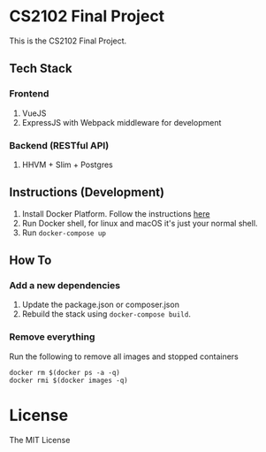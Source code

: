# CS2102 Final Project

This is the CS2102 Final Project.

## Tech Stack

### Frontend
1. VueJS
2. ExpressJS with Webpack middleware for development

### Backend (RESTful API)
1. HHVM + Slim + Postgres

## Instructions (Development)

1. Install Docker Platform.
   Follow the instructions [here](https://www.docker.com/products/docker)
2. Run Docker shell, for linux and macOS it's just your normal shell.
2. Run `docker-compose up`


## How To

### Add a new dependencies

1. Update the package.json or composer.json
2. Rebuild the stack using `docker-compose build`.

### Remove everything

Run the following to remove all images and stopped containers

```
docker rm $(docker ps -a -q)
docker rmi $(docker images -q)
```

# License

The MIT License
